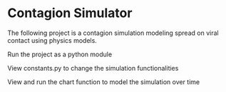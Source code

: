 # Contagion Simulator

The following project is a contagion simulation modeling spread on viral contact using physics models.

Run the project as a python module

View constants.py to change the simulation functionalities

View and run the chart function to model the simulation over time



    
